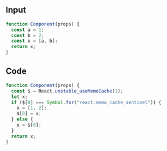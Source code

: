 
## Input

```javascript
function Component(props) {
  const a = 1;
  const b = 2;
  const x = [a, b];
  return x;
}

```

## Code

```javascript
function Component(props) {
  const $ = React.unstable_useMemoCache(1);
  let x;
  if ($[0] === Symbol.for("react.memo_cache_sentinel")) {
    x = [1, 2];
    $[0] = x;
  } else {
    x = $[0];
  }
  return x;
}

```
      
